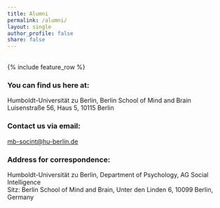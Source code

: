 ```yaml
---
title: Alumni
permalink: /alumni/
layout: single
author_profile: false
share: false
---
```


<br />
<div class="grid__wrapper">
{% include feature_row %}
</div>



### You can find us here at:
Humboldt-Universität zu Berlin, Berlin School of Mind and Brain\
Luisenstraße 56, Haus 5, 10115 Berlin

### Contact us via email:
<mb-socint@hu-berlin.de>

### Address for correspondence:
Humboldt-Universität zu Berlin, Department of Psychology, AG Social Intelligence\
Sitz: Berlin School of Mind and Brain, Unter den Linden 6, 10099 Berlin, Germany


